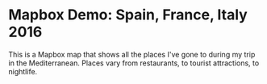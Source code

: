 Mapbox Demo: Spain, France, Italy 2016
======================================
This is a Mapbox map that shows all the places I've gone to during my trip in the Mediterranean. Places vary from restaurants, to tourist attractions, to nightlife.
